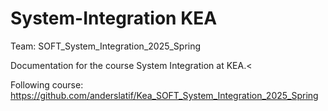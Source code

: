 # System-Integration KEA
Team: SOFT_System_Integration_2025_Spring


Documentation for the course System Integration at KEA.<

Following course: https://github.com/anderslatif/Kea_SOFT_System_Integration_2025_Spring
